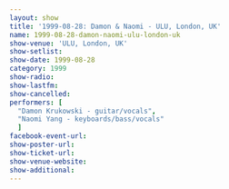 ```yaml
---
layout: show
title: '1999-08-28: Damon & Naomi - ULU, London, UK'
name: 1999-08-28-damon-naomi-ulu-london-uk
show-venue: 'ULU, London, UK'
show-setlist: 
show-date: 1999-08-28
category: 1999
show-radio: 
show-lastfm: 
show-cancelled: 
performers: [
  "Damon Krukowski - guitar/vocals",
  "Naomi Yang - keyboards/bass/vocals"
  ]
facebook-event-url: 
show-poster-url: 
show-ticket-url: 
show-venue-website: 
show-additional: 
---
```


